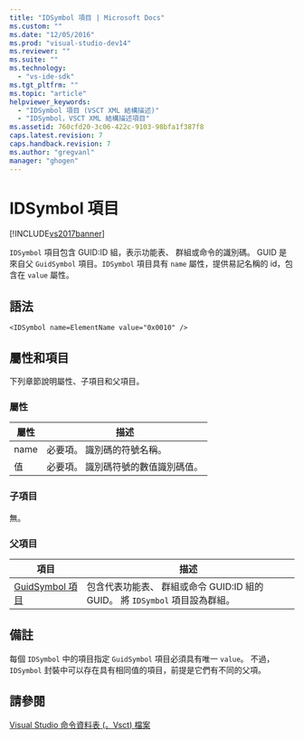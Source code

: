 ```yaml
---
title: "IDSymbol 項目 | Microsoft Docs"
ms.custom: ""
ms.date: "12/05/2016"
ms.prod: "visual-studio-dev14"
ms.reviewer: ""
ms.suite: ""
ms.technology: 
  - "vs-ide-sdk"
ms.tgt_pltfrm: ""
ms.topic: "article"
helpviewer_keywords: 
  - "IDSymbol 項目 (VSCT XML 結構描述)"
  - "IDSymbol，VSCT XML 結構描述項目"
ms.assetid: 760cfd20-3c06-422c-9103-98bfa1f387f8
caps.latest.revision: 7
caps.handback.revision: 7
ms.author: "gregvanl"
manager: "ghogen"
---
```

# IDSymbol 項目
[!INCLUDE[vs2017banner](../code-quality/includes/vs2017banner.md)]

`IDSymbol` 項目包含 GUID:ID 組，表示功能表、 群組或命令的識別碼。 GUID 是來自父 `GuidSymbol` 項目。`IDSymbol` 項目具有 `name` 屬性，提供易記名稱的 id，包含在 `value` 屬性。  
  
## 語法  
  
```  
<IDSymbol name=ElementName value="0x0010" />  
```  
  
## 屬性和項目  
 下列章節說明屬性、子項目和父項目。  
  
### 屬性  
  
|屬性|描述|  
|--------|--------|  
|name|必要項。 識別碼的符號名稱。|  
|值|必要項。 識別碼符號的數值識別碼值。|  
  
### 子項目  
 無。  
  
### 父項目  
  
|項目|描述|  
|--------|--------|  
|[GuidSymbol 項目](../extensibility/guidsymbol-element.md)|包含代表功能表、 群組或命令 GUID:ID 組的 GUID。 將 `IDSymbol` 項目設為群組。|  
  
## 備註  
 每個 `IDSymbol` 中的項目指定 `GuidSymbol` 項目必須具有唯一 `value`。 不過， `IDSymbol` 封裝中可以存在具有相同值的項目，前提是它們有不同的父項。  
  
## 請參閱  
 [Visual Studio 命令資料表 \(。Vsct\) 檔案](../extensibility/internals/visual-studio-command-table-dot-vsct-files.md)